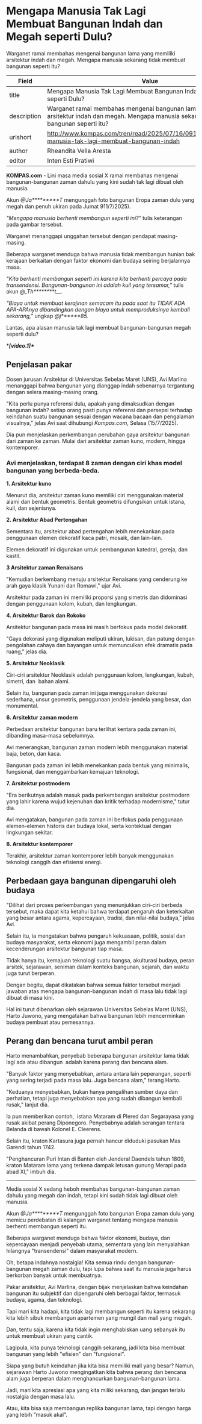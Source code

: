 # Mengapa Manusia Tak Lagi Membuat Bangunan Indah dan Megah seperti Dulu?

Warganet ramai membahas mengenai bangunan lama yang memiliki arsitektur indah dan megah. Mengapa manusia sekarang tidak membuat bangunan seperti itu?

| Field       | Value                                                       |
|-------------|-------------------------------------------------------------|
| title       | Mengapa Manusia Tak Lagi Membuat Bangunan Indah dan Megah seperti Dulu? |
| description | Warganet ramai membahas mengenai bangunan lama yang memiliki arsitektur indah dan megah. Mengapa manusia sekarang tidak membuat bangunan seperti itu? |
| urlshort    | http://www.kompas.com/tren/read/2025/07/16/091500565/mengapa-manusia-tak-lagi-membuat-bangunan-indah |
| author      | Rheandita Vella Aresta |
| editor      | Inten Esti Pratiwi |

**KOMPAS.com** - Lini masa media sosial X ramai membahas mengenai bangunan-bangunan zaman dahulu yang kini sudah tak lagi dibuat oleh manusia.

Akun *\@Ja\*\*\*\*\*\*\*\*\*T* mengunggah foto bangunan Eropa zaman dulu yang megah dan penuh ukiran pada Jumat 911/7/2025).

*\"Mengapa manusia berhenti membangun seperti ini?\"* tulis keterangan pada gambar tersebut. 

Warganet menanggapi unggahan tersebut dengan pendapat masing-masing.

Beberapa warganet menduga bahwa manusia tidak membangun hunian bak kerajaan berkaitan dengan faktor ekonomi dan budaya seiring berjalannya masa.

*\"Kita berhenti membangun seperti ini karena kita berhenti percaya pada transendensi. Bangunan-bangunan ini adalah kuil yang tersamar,\"* tulis akun *\@\_Th\*\*\*\*\*\*\*\*t\_\_.*

*\"Biaya untuk membuat kerajinan semacam itu pada saat itu TIDAK ADA APA-APAnya dibandingkan dengan biaya untuk memproduksinya kembali sekarang,\"* ungkap *\@j\*\*\*\*\*\*85.*

Lantas, apa alasan manusia tak lagi membuat bangunan-bangunan megah seperti dulu?

****\[video.1\]\****

## Penjelasan pakar

Dosen jurusan Arsitektur di Universitas Sebelas Maret (UNS), Avi Marlina menanggapi bahwa bangunan yang dianggap indah sebenarnya tergantung dengan selera masing-masing orang.

\"Kita perlu punya referensi dulu, apakah yang dimaksudkan dengan bangunan indah? setiap orang pasti punya referensi dan persepsi terhadap keindahan suatu bangunan sesuai dengan wacana bacaan dan pengalaman visualnya,\" jelas Avi saat dihubungi *Kompas.com*, Selasa (15/7/2025).

Dia pun menjelaskan perkembangan perubahan gaya arsitektur bangunan dari zaman ke zaman. Mulai dari arsitektur zaman kuno, modern, hingga kontemporer.

### Avi menjelaskan, terdapat 8 zaman dengan ciri khas model bangunan yang berbeda-beda.

**1. Arsitektur kuno**

Menurut dia, arsitektur zaman kuno memiliki ciri menggunakan material alami dan bentuk geometris. Bentuk geometris difungsikan untuk istana, kuil, dan sejenisnya.

**2. Arsitektur Abad Pertengahan**

Sementara itu, arsitektur abad pertengahan lebih menekankan pada penggunaan elemen dekoratif kaca patri, mosaik, dan lain-lain.

Elemen dekoratif ini digunakan untuk pembangunan katedral, gereja, dan kastil.

**3 Arsitektur zaman Renaisans**

\"Kemudian berkembang menuju arsitektur Renaisans yang cenderung ke arah gaya klasik Yunani dan Romawi,\" ujar Avi.

Arsitektur pada zaman ini memiliki proporsi yang simetris dan didominasi dengan penggunaan kolom, kubah, dan lengkungan.

**4. Arsitektur Barok dan Rokoko**

Arsitektur bangunan pada masa ini masih berfokus pada model dekoratif.

\"Gaya dekorasi yang digunakan meliputi ukiran, lukisan, dan patung dengan pengolahan cahaya dan bayangan untuk memunculkan efek dramatis pada ruang,\" jelas dia.

**5. Arsitektur Neoklasik**

Ciri-ciri arsitektur Neoklasik adalah penggunaan kolom, lengkungan, kubah, simetri, dan  bahan alami.

Selain itu, bangunan pada zaman ini juga menggunakan dekorasi sederhana, unsur geometris, penggunaan jendela-jendela yang besar, dan monumental.

**6. Arsitektur zaman modern**

Perbedaan arsitektur bangunan baru terlihat kentara pada zaman ini, dibanding masa-masa sebelumnya.

Avi menerangkan, bangunan zaman modern lebih menggunakan material baja, beton, dan kaca.

Bangunan pada zaman ini lebih menekankan pada bentuk yang minimalis, fungsional, dan menggambarkan kemajuan teknologi.

**7. Arsitektur postmodern**

\"Era berikutnya adalah masuk pada perkembangan arsitektur postmodern yang lahir karena wujud kejenuhan dan kritik terhadap modernisme,\" tutur dia.

Avi mengatakan, bangunan pada zaman ini berfokus pada penggunaan elemen-elemen historis dan budaya lokal, serta kontektual dengan lingkungan sekitar.

**8. Arsitektur kontemporer**

Terakhir, arsitektur zaman kontemporer lebih banyak menggunakan teknologi canggih dan efisiensi energi.

## Perbedaan gaya bangunan dipengaruhi oleh budaya

\"Dilihat dari proses perkembangan yang menunjukkan ciri-ciri berbeda tersebut, maka dapat kita ketahui bahwa terdapat pengaruh dan keterkaitan yang besar antara agama, kepercayaan, tradisi, dan nilai-nilai budaya,\" jelas Avi.

Selain itu, ia mengatakan bahwa pengaruh kekuasaan, politik, sosial dan budaya masyarakat, serta ekonomi juga mengambil peran dalam kecenderungan arsitektur bangunan tiap masa.

Tidak hanya itu, kemajuan teknologi suatu bangsa, akulturasi budaya, peran arsitek, sejarawan, seniman dalam konteks bangunan, sejarah, dan waktu juga turut berperan.

Dengan begitu, dapat dikatakan bahwa semua faktor tersebut menjadi jawaban atas mengapa bangunan-bangunan indah di masa lalu tidak lagi dibuat di masa kini.

Hal ini turut dibenarkan oleh sejarawan Universitas Sebelas Maret (UNS), Harto Juwono, yang mengatakan bahwa bangunan lebih mencerminkan budaya pembuat atau pemesannya.

## Perang dan bencana turut ambil peran

Harto menambahkan, penyebab beberapa bangunan arsitektur lama tidak lagi ada atau dibangun  adalah karena perang dan bencana alam.

\"Banyak faktor yang menyebabkan, antara antara lain peperangan, seperti yang sering terjadi pada masa lalu. Juga bencana alam,\" terang Harto.

\"Keduanya menyebabkan, bukan hanya pengalihan sumber daya dan perhatian, tetapi juga menyebabkan apa yang sudah dibangun kembali rusak,\" lanjut dia.

Ia pun memberikan contoh,  istana Mataram di Plered dan Segarayasa yang rusak akibat perang Diponegoro. Penyebabnya adalah serangan tentara Belanda di bawah Kolonel E. Cleerens.

Selain itu, kraton Kartasura juga pernah hancur diduduki pasukan Mas Garendi tahun 1742.

\"Penghancuran Puri Intan di Banten oleh Jenderal Daendels tahun 1809, kraton Mataram lama yang terkena dampak letusan gunung Merapi pada abad XI,\" imbuh dia.

---
Media sosial X sedang heboh membahas bangunan-bangunan zaman dahulu yang megah dan indah, tetapi kini sudah tidak lagi dibuat oleh manusia.

 Akun *\@Ja\*\*\*\*\*\*\*\*\*T* mengunggah foto bangunan Eropa zaman dulu yang memicu perdebatan di kalangan warganet tentang mengapa manusia berhenti membangun seperti itu.

 Beberapa warganet menduga bahwa faktor ekonomi, budaya, dan kepercayaan menjadi penyebab utama, sementara yang lain menyalahkan hilangnya "transendensi" dalam masyarakat modern.



Oh, betapa indahnya nostalgia! Kita semua rindu dengan bangunan-bangunan megah zaman dulu, tapi lupa bahwa saat itu manusia juga harus berkorban banyak untuk membuatnya.

 Pakar arsitektur, Avi Marlina, dengan bijak menjelaskan bahwa keindahan bangunan itu subjektif dan dipengaruhi oleh berbagai faktor, termasuk budaya, agama, dan teknologi.

 Tapi mari kita hadapi, kita tidak lagi membangun seperti itu karena sekarang kita lebih sibuk membangun apartemen yang mungil dan mall yang megah.

 Dan, tentu saja, karena kita tidak ingin menghabiskan uang sebanyak itu untuk membuat ukiran yang cantik.

 Lagipula, kita punya teknologi canggih sekarang, jadi kita bisa membuat bangunan yang lebih "efisien" dan "fungsional".

 Siapa yang butuh keindahan jika kita bisa memiliki mall yang besar? Namun, sejarawan Harto Juwono mengingatkan kita bahwa perang dan bencana alam juga berperan dalam menghancurkan bangunan-bangunan lama.

 Jadi, mari kita apresiasi apa yang kita miliki sekarang, dan jangan terlalu nostalgia dengan masa lalu.

 Atau, kita bisa saja membangun replika bangunan lama, tapi dengan harga yang lebih "masuk akal".
